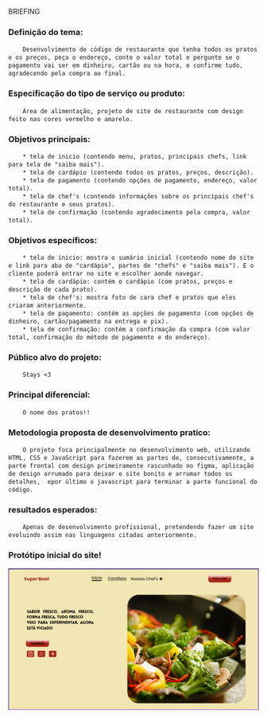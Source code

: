 BRIEFING
<div>
<h3> Definição do tema: </h2>
    <p>

        Desenvolvimento de código de restaurante que tenha todos os pratos e os preços, peça o endereço, conte o valor total e pergunte se o pagamento vai ser em dinheiro, cartão ou na hora, e confirme tudo, agradecendo pela compra ao final.
</div>

<div>
<h3> Especificação do tipo de serviço ou produto: </h3>
    <p>

        Área de alimentação, projeto de site de restaurante com design feito nas cores vermelho e amarelo.

</div>

<div>
<h3> Objetivos principais: </h3>
    <p>

        * tela de inicio (contendo menu, pratos, principais chefs, link para tela de "saiba mais").
        * tela de cardápio (contendo todos os pratos, preços, descrição).
        * tela de pagamento (contendo opções de pagamento, endereço, valor total).
        * tela de chef's (contendo informações sobre os principais chef's do restaurante e seus pratos).
        * tela de confirmação (contendo agradecimento pela compra, valor total).

</div>

<div>
<h3>Objetivos específicos:</h3>
    <p>

        * tela de inicio: mostra o sumário inicial (contendo nome do site e link para aba de "cardápio", partes de "chefs" e "saiba mais"). E o cliente poderá entrar no site e escolher aonde navegar.
        * tela de cardápio: contém o cardápio (com pratos, preços e descrição de cada prato).
        * tela de chef's: mostra foto de cara chef e pratos que eles criaram anteriormente.
        * tela de pagamento: contém as opções de pagamento (com opções de dinheiro, cartão/pagamento na entrega e pix).
        * tela de confirmação: contém a confirmação da compra (com valor total, confirmação do método de pagamento e do endereço).
</div>
<div>

<h3> Público alvo do projeto: </h3>
    <p>

        Stays <3
</div>

<div>
<h3> Principal diferencial: </h3>
    <p>
        
        O nome dos pratos!!
</div>

<div>
<h3> Metodologia proposta de desenvolvimento pratico: </h3>
    <p>

        O projeto foca principalmente no desenvolvimento web, utilizando HTML, CSS e JavaScript para fazerem as partes de, consecutivamente, a parte frontal com design primeiramente rascunhado no figma, aplicação de design arrumado para deixar o site bonito e arrumar todos os detalhes,  epor último o javascript para terminar a parte funcional do código.
</div>

<div>
<h3> resultados esperados: </h3>
    <p>

        Apenas de desenvolvimento profissional, pretendendo fazer um site evoluindo assim nas linguagens citadas anteriormente.
</div>

<div>

<h3> Protótipo inicial do site!</h3>
<img src = "prot.superb.png" alt="Foto inicial do protótipo do site!!" >
</div>

